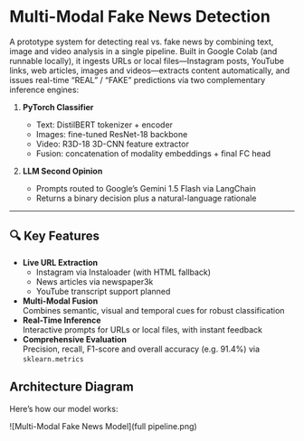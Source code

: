 # Multi-Modal Fake News Detection

A prototype system for detecting real vs. fake news by combining text, image and video analysis in a single pipeline. Built in Google Colab (and runnable locally), it ingests URLs or local files—Instagram posts, YouTube links, web articles, images and videos—extracts content automatically, and issues real-time “REAL” / “FAKE” predictions via two complementary inference engines:  

1. **PyTorch Classifier**  
   - Text: DistilBERT tokenizer + encoder  
   - Images: fine-tuned ResNet-18 backbone  
   - Video: R3D-18 3D-CNN feature extractor  
   - Fusion: concatenation of modality embeddings + final FC head  

2. **LLM Second Opinion**  
   - Prompts routed to Google’s Gemini 1.5 Flash via LangChain  
   - Returns a binary decision plus a natural-language rationale  

---

## 🔍 Key Features

- **Live URL Extraction**  
  - Instagram via Instaloader (with HTML fallback)  
  - News articles via newspaper3k  
  - YouTube transcript support planned  
- **Multi-Modal Fusion**  
  Combines semantic, visual and temporal cues for robust classification  
- **Real-Time Inference**  
  Interactive prompts for URLs or local files, with instant feedback  
- **Comprehensive Evaluation**  
  Precision, recall, F1-score and overall accuracy (e.g. 91.4%) via `sklearn.metrics`  

## Architecture Diagram

Here’s how our model works:

![Multi-Modal Fake News Model](full pipeline.png)
